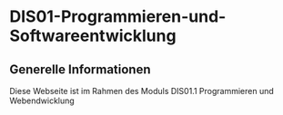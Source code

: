 # DIS01-Programmieren-und-Softwareentwicklung

## Generelle Informationen
Diese Webseite ist im Rahmen des Moduls DIS01.1 Programmieren und Webendwicklung 
